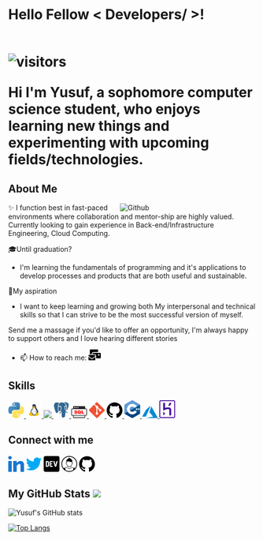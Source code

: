 
<div align="center">
</div>

<h1> Hello Fellow < Developers/ >!


  <br /> ![visitors](https://visitor-badge.glitch.me/badge?page_id=yusufadell.yusufadell)
</p>
<div size='20px'> Hi I'm Yusuf, a sophomore computer science student, who enjoys learning new things and
experimenting with upcoming fields/technologies.

</div>

<h2> About Me</h2>

<img width="55%" align="right" alt="Github" src="https://github.githubassets.com/images/modules/notifications/inbox-zero-dark.svg" />


✨ I function best in fast-paced environments where collaboration and mentor-ship
are highly valued. Currently looking to gain experience in Back-end/Infrastructure Engineering, Cloud Computing.

🎓Until graduation?
- I'm learning the fundamentals of programming and it's applications to develop processes and products that are both useful and sustainable. 

🔭My aspiration
- I want to keep learning and growing both My interpersonal and technical skills so that I can strive to be the most successful version of myself.

Send me a massage if you'd like to offer an opportunity, I'm always happy to support others and I love hearing different stories

- :mailbox: How to reach me: <a href="mailto:youseefadel777@gmail.com" title="Gmail"> <img src="./icons/mail.svg" alt="youseefadel777@gmail.com" width="25px"></a>

<h2> Skills </h2>
<a href= https://github.com/yusufadell?tab=repositories&q=&type=&language=python&sort= > <img width ='32px' src ='./icons/python.svg'> </a>
<a href= https://github.com/yusufadell?tab=repositories&q=&type=&language=linux&sort= > <img width ='32px' src ='./icons/linux.svg'> </a>
<a href= https://github.com/yusufadell?tab=repositories&q=&type=&language=django&sort= > <img width ='32px' src ='./icons/django.svg'> </a>
<a href= https://github.com/yusufadell?tab=repositories&q=&type=&language=postgresql&sort= > <img width ='32px' src ='./icons/postgresql.svg'> </a>
<a href= https://github.com/yusufadell?tab=repositories&q=&type=&language=sqlite&sort= > <img width ='32px' src ='./icons/sql.svg'> </a>
<a href= https://github.com/yusufadell?tab=repositories&q=&type=&language=git&sort= > <img width ='32px' src ='icons/git.svg'> </a>
<a href= https://github.com/yusufadell?tab=repositories&q=&type=&language=github&sort= > <img width ='32px' src ='./icons/github.svg'> </a>
<a href= https://github.com/yusufadell?tab=repositories&q=&type=&language=cpp&sort= > <img width ='32px' src ='./icons/cpp.svg'> </a>
<a href= https://github.com/yusufadell?tab=repositories&q=&type=&language=azure&sort= > <img width ='32px' src ='./icons/azure.svg'> </a>
<a href= https://github.com/yusufadell?tab=repositories&q=&type=&language=heroku&sort= > <img width ='32px' src ='./icons/heroku.svg'> </a>


<h2> Connect with me </h2>
<a href = 'https://www.linkedin.com/in/yusufadel'> <img width = '32px' align= 'center' src="./icons/linked-in-alt.svg"/></a>
<a href = 'https://www.twitter.com/WHYUSUF_'> <img width = '32px' align= 'center' src="./icons/twitter.svg"/></a>
<a href = 'https://dev.to/yusufadel'> <img width = '32px' align= 'center' src="./icons/dev.svg"/></a>
<a href = 'https://yusufadell.github.io'> <img width = '32px' align= 'center' src="./icons/portfolio.svg"/></a>
<a href = 'https://www.github.com/yusufadell'> <img width = '32px' align= 'center' src='./icons/github.svg'/></a>



<h2> My GitHub Stats <img src='https://media1.giphy.com/media/du3J3cXyzhj75IOgvA/giphy.gif?cid=ecf05e47x2g034i9pzwtzzsd3xgg2w9nr94t4tflbbgo3008&rid=giphy.gif' width='32px'> </h2>

![Yusuf's GitHub stats](https://github-readme-stats.vercel.app/api?username=yusufadell&hide=contribs&show_icons=true&theme=radical)

[![Top Langs](https://github-readme-stats.vercel.app/api/top-langs/?username=yusufadell&layout=compact&theme=radical)](https://github.com/anuraghazra/github-readme-stats)


<br>

